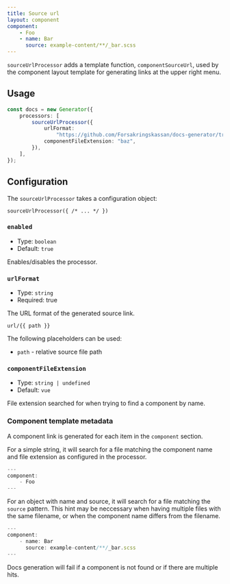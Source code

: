 ```yaml
---
title: Source url
layout: component
component:
    - Foo
    - name: Bar
      source: example-content/**/_bar.scss
---
```


`sourceUrlProcessor` adds a template function, `componentSourceUrl`, used by the component layout
template for generating links at the upper right menu.

## Usage

```ts
const docs = new Generator({
    processors: [
        sourceUrlProcessor({
            urlFormat:
                "https://github.com/Forsakringskassan/docs-generator/tree/main/{{path}}",
            componentFileExtension: "baz",
        }),
    ],
});
```

## Configuration

The `sourceUrlProcessor` takes a configuration object:

`sourceUrlProcessor({ /* ... */ })`

### `enabled`

-   Type: `boolean`
-   Default: `true`

Enables/disables the processor.

### `urlFormat`

-   Type: `string`
-   Required: true

The URL format of the generated source link.

`url/{{ path }}`

The following placeholders can be used:

-   `path` - relative source file path

### `componentFileExtension`

-   Type: `string | undefined`
-   Default: `vue`

File extension searched for when trying to find a component by name.

### Component template metadata

A component link is generated for each item in the `component` section.

For a simple string, it will search for a file matching the component name and file extension as configured in the processor.

```ts
---
component:
    - Foo
---
```

For an object with name and source, it will search for a file matching the `source` pattern.
This hint may be neccessary when having multiple files with the same filename, or when the component name
differs from the filename.

```ts
---
component:
    - name: Bar
      source: example-content/**/_bar.scss
---
```

Docs generation will fail if a component is not found or if there are multiple hits.
